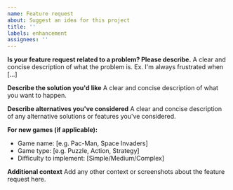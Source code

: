 ```yaml
---
name: Feature request
about: Suggest an idea for this project
title: ''
labels: enhancement
assignees: ''
---
```


**Is your feature request related to a problem? Please describe.**
A clear and concise description of what the problem is. Ex. I'm always frustrated when [...]

**Describe the solution you'd like**
A clear and concise description of what you want to happen.

**Describe alternatives you've considered**
A clear and concise description of any alternative solutions or features you've considered.

**For new games (if applicable):**
- Game name: [e.g. Pac-Man, Space Invaders]
- Game type: [e.g. Puzzle, Action, Strategy]
- Difficulty to implement: [Simple/Medium/Complex]

**Additional context**
Add any other context or screenshots about the feature request here.
